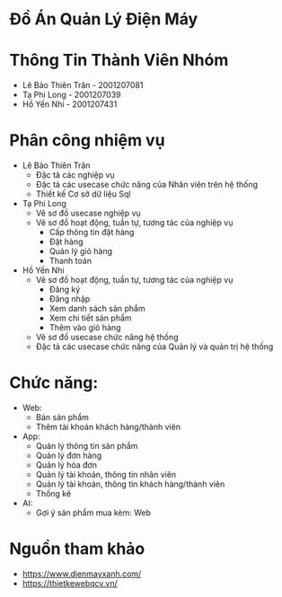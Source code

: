# Đồ Án Quản Lý Điện Máy
# Thông Tin Thành Viên Nhóm
- Lê Bảo Thiên Trân - 2001207081
- Tạ Phi Long - 2001207039
- Hồ Yến Nhi - 2001207431
# Phân công nhiệm vụ
- Lê Bảo Thiên Trân
  - Đặc tả các nghiệp vụ
  - Đặc tả các usecase chức năng của Nhân viên trên hệ thống
  - Thiết kế Cơ sở dữ liệu Sql
- Tạ Phi Long
  - Vẽ sơ đồ usecase nghiệp vụ
  - Vẽ sơ đồ hoạt động, tuần tự, tương tác của nghiệp vụ
    - Cấp thông tin đặt hàng
    - Đặt hàng
    - Quản lý giỏ hàng
    - Thanh toán
- Hồ Yến Nhi
  - Vẽ sơ đồ hoạt động, tuần tự, tương tác của nghiệp vụ
    - Đăng ký
    - Đăng nhập
    - Xem danh sách sản phẩm
    - Xem chi tiết sản phẩm
    - Thêm vào giỏ hàng
  - Vẽ sơ đồ usecase chức năng hệ thống
  - Đặc tả các usecase chức năng của Quản lý và quản trị hệ thống
# Chức năng: 
- Web:
  - Bán sản phẩm
  - Thêm tài khoản khách hàng/thành viên
- App:
  - Quản lý thông tin sản phẩm
  - Quản lý đơn hàng
  - Quản lý hóa đơn
  - Quản lý tài khoản, thông tin nhân viên
  - Quản lý tài khoản, thông tin khách hàng/thành viên
  - Thống kê
- AI:
  - Gợi ý sản phẩm mua kèm: Web
# Nguồn tham khảo
- https://www.dienmayxanh.com/
- https://thietkewebqcv.vn/
